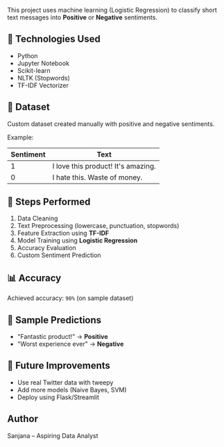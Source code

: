 This project uses machine learning (Logistic Regression) to classify short text messages into **Positive** or **Negative** sentiments.

## 🧠 Technologies Used
- Python
- Jupyter Notebook
- Scikit-learn
- NLTK (Stopwords)
- TF-IDF Vectorizer

## 📁 Dataset
Custom dataset created manually with positive and negative sentiments.

Example:

| Sentiment | Text |
|-----------|------|
| 1 | I love this product! It's amazing. |
| 0 | I hate this. Waste of money. |

## 🚀 Steps Performed
1. Data Cleaning
2. Text Preprocessing (lowercase, punctuation, stopwords)
3. Feature Extraction using **TF-IDF**
4. Model Training using **Logistic Regression**
5. Accuracy Evaluation
6. Custom Sentiment Prediction

## 📊 Accuracy
Achieved accuracy: `90%` (on sample dataset)

## 💬 Sample Predictions
- "Fantastic product!" → **Positive**
- "Worst experience ever" → **Negative**

## 🔮 Future Improvements
- Use real Twitter data with tweepy
- Add more models (Naive Bayes, SVM)
- Deploy using Flask/Streamlit

## Author
Sanjana – Aspiring Data Analyst 
